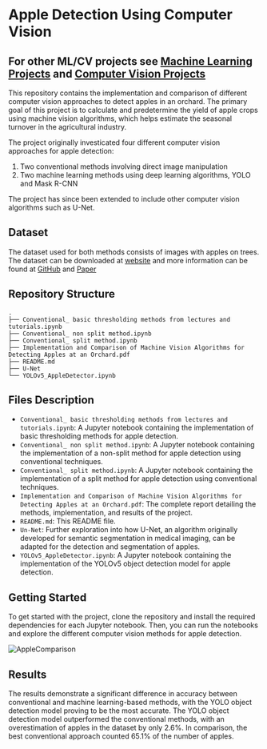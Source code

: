 # Apple Detection Using Computer Vision

## For other ML/CV projects see [Machine Learning Projects](https://github.com/trow-land/Machine-Learning) and [Computer Vision Projects](https://github.com/trow-land/Computer-Vision-Projects)

This repository contains the implementation and comparison of different computer vision approaches to detect apples in an orchard. The primary goal of this project is to calculate and predetermine the yield of apple crops using machine vision algorithms, which helps estimate the seasonal turnover in the agricultural industry.

The project originally investicated four different computer vision approaches for apple detection:

1. Two conventional methods involving direct image manipulation
2. Two machine learning methods using deep learning algorithms, YOLO and Mask R-CNN

The project has since been extended to include other computer vision algorithms such as U-Net.

## Dataset

The dataset used for both methods consists of images with apples on trees. The dataset can be downloaded at [website](https://rsn.umn.edu/projects/orchard-monitoring/minneapple) and more information can be found at [GitHub](https://github.com/nicolaihaeni/MinneApple) and [Paper](https://arxiv.org/abs/1909.06441)

## Repository Structure

```
.
├── Conventional_ basic thresholding methods from lectures and tutorials.ipynb
├── Conventional_ non split method.ipynb
├── Conventional_ split method.ipynb
├── Implementation and Comparison of Machine Vision Algorithms for Detecting Apples at an Orchard.pdf
├── README.md
├── U-Net
└── YOLOv5_AppleDetector.ipynb

```

## Files Description

- `Conventional_ basic thresholding methods from lectures and tutorials.ipynb`: A Jupyter notebook containing the implementation of basic thresholding methods for apple detection.
- `Conventional_ non split method.ipynb`: A Jupyter notebook containing the implementation of a non-split method for apple detection using conventional techniques.
- `Conventional_ split method.ipynb`: A Jupyter notebook containing the implementation of a split method for apple detection using conventional techniques.
- `Implementation and Comparison of Machine Vision Algorithms for Detecting Apples at an Orchard.pdf`: The complete report detailing the methods, implementation, and results of the project.
- `README.md`: This README file.
- `Un-Net`: Further exploration into how U-Net, an algorithm originally developed for semantic segmentation in medical imaging, can be adapted for the detection and segmentation of apples. 
- `YOLOv5_AppleDetector.ipynb`: A Jupyter notebook containing the implementation of the YOLOv5 object detection model for apple detection.

## Getting Started

To get started with the project, clone the repository and install the required dependencies for each Jupyter notebook. Then, you can run the notebooks and explore the different computer vision methods for apple detection.

![AppleComparison](https://github.com/trow-land/images/blob/main/Apple_Comparison.png)

## Results

The results demonstrate a significant difference in accuracy between conventional and machine learning-based methods, with the YOLO object detection model proving to be the most accurate. The YOLO object detection model outperformed the conventional methods, with an overestimation of apples in the dataset by only 2.6%. In comparison, the best conventional approach counted 65.1% of the number of apples.


